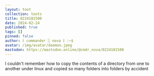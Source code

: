 ```yaml
---
layout: toot
collection: toots
title: 0224181500
date: 2024-02-24
published: true
tags: []
pinned: false
author: ⸸ commander ░ nova ⸸ :~$
avatar: /img/avatar/daemon.jpeg
mastodon: https://mastodon.online/@cmdr_nova/0224181500
---
```


I couldn't remember how to copy the contents of a directory from one to another under linux and copied so many folders into folders by accident
